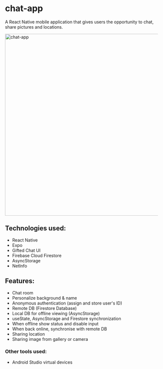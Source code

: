 # chat-app

A React Native mobile application that gives users the opportunity to chat, share pictures and locations.

<img alt="chat-app" src="https://github.com/Eloi-Perez/chat-app/blob/assets/chat-app.gif" height="600" />

## Technologies used:
* React Native
* Expo
* Gifted Chat UI
* Firebase Cloud Firestore
* AsyncStorage
* NetInfo

## Features:
* Chat room
* Personalize background & name
* Anonymous authentication (assign and store user's ID)
* Remote DB (Firestore Database)
* Local DB for offline viewing (AsyncStorage)
* useState, AsyncStorage and Firestore synchronization
* When offline show status and disable input
* When back online, synchronise with remote DB
* Sharing location
* Sharing image from gallery or camera

### Other tools used:
* Android Studio virtual devices
